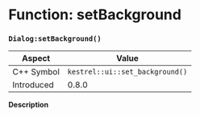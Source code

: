 
# Function: setBackground
### `Dialog:setBackground()`

| Aspect | Value |
| --- | --- |
| C++ Symbol | `kestrel::ui::set_background()` |
| Introduced | 0.8.0 |

**Description**


